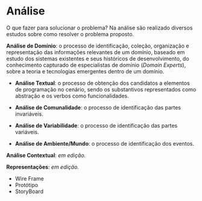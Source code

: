 # Análise

O que fazer para solucionar o problema? Na análise são realizado diversos estudos sobre como resolver o problema proposto.

**Análise de Domínio**: o processo de identificação, coleção, organização e representação das informações relevantes de um domínio, baseado em estudo dos sistemas existentes e seus históricos de desenvolvimento, do conhecimento capturado de especialistas de domínio \(_Domain Experts_\), sobre a teoria e tecnologias emergentes dentro de um domínio.

* **Análise Textual**: o processo de obtenção dos candidatos a elementos de programação no cenário, sendo os substantivos representados como abstração e os verbos como funcionalidades.

* **Análise de Comunalidade**: o processo de identificação das partes invariáveis.

* **Análise de Variabilidade**: o processo de identificação das partes variáveis.

* **Análise de Ambiente/Mundo**: o processo de identificação dos eventos.

**Análise Contextual**: _em edição._

**Representações**: _em edição._

* Wire Frame
* Protótipo
* StoryBoard
